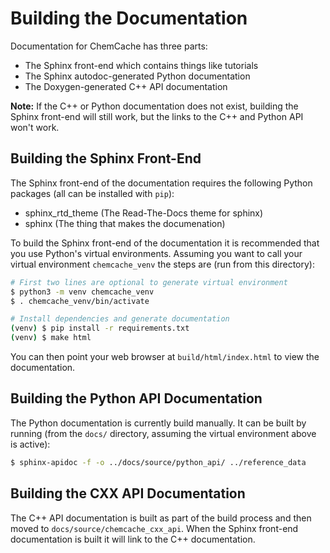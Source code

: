 Building the Documentation
==========================

Documentation for ChemCache has three parts:

- The Sphinx front-end which contains things like tutorials
- The Sphinx autodoc-generated Python documentation
- The Doxygen-generated C++ API documentation

**Note:** If the C++ or Python documentation does not exist, building the Sphinx 
front-end will still work, but the links to the C++ and Python API won't work.

Building the Sphinx Front-End
-----------------------------

The Sphinx front-end of the documentation requires the following Python packages
(all can be installed with `pip`):

- sphinx_rtd_theme (The Read-The-Docs theme for sphinx)
- sphinx (The thing that makes the documenation)

To build the Sphinx front-end of the documentation it is recommended that you
use Python's virtual environments. Assuming you want to call your virtual
environment `chemcache_venv` the steps are (run from this directory):

```.bash
# First two lines are optional to generate virtual environment
$ python3 -m venv chemcache_venv
$ . chemcache_venv/bin/activate

# Install dependencies and generate documentation
(venv) $ pip install -r requirements.txt
(venv) $ make html
```

You can then point your web browser at `build/html/index.html` to view the
documentation.

Building the Python API Documentation
-------------------------------------

The Python documentation is currently build manually. It can be built by 
running (from the `docs/` directory, assuming the virtual environment above is 
active):

```bash
$ sphinx-apidoc -f -o ../docs/source/python_api/ ../reference_data
```

Building the CXX API Documentation
----------------------------------

The C++ API documentation is built as part of the build process and then moved
to `docs/source/chemcache_cxx_api`. When the Sphinx front-end documentation is 
built it will link to the C++ documentation. 